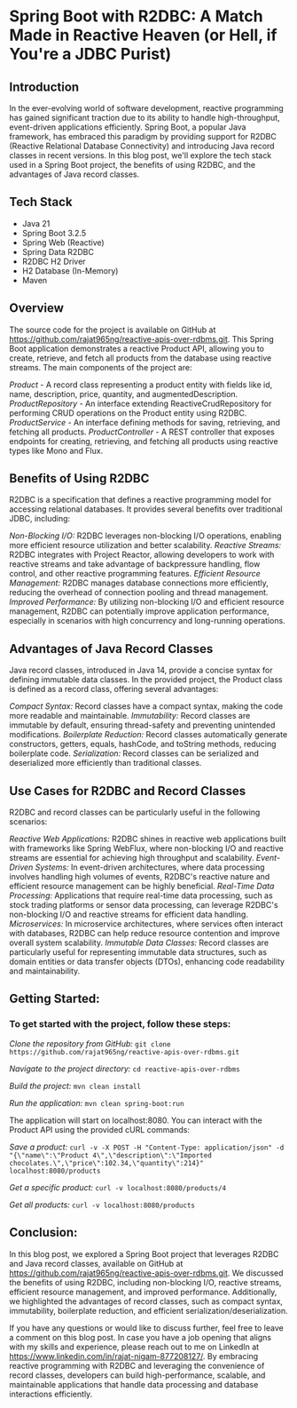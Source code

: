 # Spring Boot with R2DBC: A Match Made in Reactive Heaven (or Hell, if You're a JDBC Purist)

## Introduction
In the ever-evolving world of software development, reactive programming has gained significant traction due to its ability to handle high-throughput, event-driven applications efficiently. Spring Boot, a popular Java framework, has embraced this paradigm by providing support for R2DBC (Reactive Relational Database Connectivity) and introducing Java record classes in recent versions. In this blog post, we'll explore the tech stack used in a Spring Boot project, the benefits of using R2DBC, and the advantages of Java record classes.

## Tech Stack
<ul>
<li>Java 21</li>
<li>Spring Boot 3.2.5</li>
<li>Spring Web (Reactive)</li>
<li>Spring Data R2DBC</li>
<li>R2DBC H2 Driver</li>
<li>H2 Database (In-Memory)</li>
<li>Maven</li>
</ul>

## Overview

The source code for the project is available on GitHub at https://github.com/rajat965ng/reactive-apis-over-rdbms.git. This Spring Boot application demonstrates a reactive Product API, allowing you to create, retrieve, and fetch all products from the database using reactive streams. The main components of the project are:

*Product* - A record class representing a product entity with fields like id, name, description, price, quantity, and augmentedDescription.
*ProductRepository* - An interface extending ReactiveCrudRepository for performing CRUD operations on the Product entity using R2DBC.
*ProductService* - An interface defining methods for saving, retrieving, and fetching all products.
*ProductController* - A REST controller that exposes endpoints for creating, retrieving, and fetching all products using reactive types like Mono and Flux.

## Benefits of Using R2DBC
R2DBC is a specification that defines a reactive programming model for accessing relational databases. It provides several benefits over traditional JDBC, including:

*Non-Blocking I/O:* R2DBC leverages non-blocking I/O operations, enabling more efficient resource utilization and better scalability.
*Reactive Streams:* R2DBC integrates with Project Reactor, allowing developers to work with reactive streams and take advantage of backpressure handling, flow control, and other reactive programming features.
*Efficient Resource Management:* R2DBC manages database connections more efficiently, reducing the overhead of connection pooling and thread management.
*Improved Performance:* By utilizing non-blocking I/O and efficient resource management, R2DBC can potentially improve application performance, especially in scenarios with high concurrency and long-running operations.

## Advantages of Java Record Classes
Java record classes, introduced in Java 14, provide a concise syntax for defining immutable data classes. In the provided project, the Product class is defined as a record class, offering several advantages:

*Compact Syntax:* Record classes have a compact syntax, making the code more readable and maintainable.
*Immutability:* Record classes are immutable by default, ensuring thread-safety and preventing unintended modifications.
*Boilerplate Reduction:* Record classes automatically generate constructors, getters, equals, hashCode, and toString methods, reducing boilerplate code.
*Serialization:* Record classes can be serialized and deserialized more efficiently than traditional classes.

## Use Cases for R2DBC and Record Classes
R2DBC and record classes can be particularly useful in the following scenarios:

*Reactive Web Applications:* R2DBC shines in reactive web applications built with frameworks like Spring WebFlux, where non-blocking I/O and reactive streams are essential for achieving high throughput and scalability.
*Event-Driven Systems:* In event-driven architectures, where data processing involves handling high volumes of events, R2DBC's reactive nature and efficient resource management can be highly beneficial.
*Real-Time Data Processing:* Applications that require real-time data processing, such as stock trading platforms or sensor data processing, can leverage R2DBC's non-blocking I/O and reactive streams for efficient data handling.
*Microservices:* In microservice architectures, where services often interact with databases, R2DBC can help reduce resource contention and improve overall system scalability.
*Immutable Data Classes:* Record classes are particularly useful for representing immutable data structures, such as domain entities or data transfer objects (DTOs), enhancing code readability and maintainability.

## Getting Started:
### To get started with the project, follow these steps:

*Clone the repository from GitHub:* 
`git clone https://github.com/rajat965ng/reactive-apis-over-rdbms.git`

*Navigate to the project directory:* 
`cd reactive-apis-over-rdbms`

*Build the project:* 
`mvn clean install`

*Run the application:* 
`mvn clean spring-boot:run`

The application will start on localhost:8080. You can interact with the Product API using the provided cURL commands:

*Save a product:* 
`curl -v -X POST -H "Content-Type: application/json" -d "{\"name\":\"Product 4\",\"description\":\"Imported chocolates.\",\"price\":102.34,\"quantity\":214}" localhost:8080/products`

*Get a specific product:* 
`curl -v localhost:8080/products/4`

*Get all products:* 
`curl -v localhost:8080/products`

## Conclusion:
In this blog post, we explored a Spring Boot project that leverages R2DBC and Java record classes, available on GitHub at https://github.com/rajat965ng/reactive-apis-over-rdbms.git. We discussed the benefits of using R2DBC, including non-blocking I/O, reactive streams, efficient resource management, and improved performance. Additionally, we highlighted the advantages of record classes, such as compact syntax, immutability, boilerplate reduction, and efficient serialization/deserialization.

If you have any questions or would like to discuss further, feel free to leave a comment on this blog post. In case you have a job opening that aligns with my skills and experience, please reach out to me on LinkedIn at https://www.linkedin.com/in/rajat-nigam-877208127/. By embracing reactive programming with R2DBC and leveraging the convenience of record classes, developers can build high-performance, scalable, and maintainable applications that handle data processing and database interactions efficiently.
